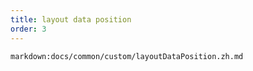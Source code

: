 ```yaml
---
title: layout data position
order: 3
---
```


`markdown:docs/common/custom/layoutDataPosition.zh.md`
